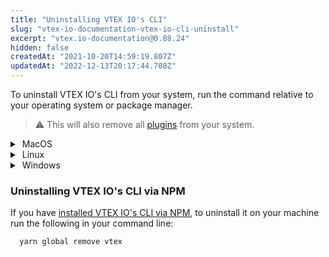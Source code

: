 ```yaml
---
title: "Uninstalling VTEX IO's CLI"
slug: "vtex-io-documentation-vtex-io-cli-uninstall"
excerpt: "vtex.io-documentation@0.88.24"
hidden: false
createdAt: "2021-10-20T14:59:19.807Z"
updatedAt: "2022-12-13T20:17:44.708Z"
---
```

To uninstall VTEX IO's CLI from your system, run the command relative to your operating system or package manager.

>⚠️ This will also remove all [plugins](https://developers.vtex.com/vtex-developer-docs/docs/vtex-io-documentation-vtex-io-cli-plugins) from your system.

<details>
  <summary><span class="fa fa-apple">&nbsp;</span>MacOS</summary>
  <br></br>
  
- Brew

```sh
brew uninstall vtex
```
  
<br></br>
</details>

<details>
  <summary><span class="fa fa-linux">&nbsp;</span>Linux</summary>
<br></br>

- Standalone

```sh
curl -L https://vtex.io/vtexcli/uninstall | sh
```

> ℹ️ The standalone is a tarball with a binary that contains its own node.js binary.
<br></br>
</details>

<details>
  <summary><span class="fa fa-windows">&nbsp;</span>Windows</summary>
<br></br>

- Standalone.exe
  
  Follow the [Window's uninstall tutorial](https://support.microsoft.com/en-us/windows/uninstall-or-remove-apps-and-programs-in-windows-10-4b55f974-2cc6-2d2b-d092-5905080eaf98) to remove the VTEX IO's CLI from your programs list.

<br></br>
</details>

### Uninstalling VTEX IO's CLI via NPM

If you have [installed VTEX IO's CLI via NPM](https://developers.vtex.com/vtex-developer-docs/docs/vtex-io-documentation-vtex-io-cli-install), to uninstall it on your machine run the following in your command line:

```sh
  yarn global remove vtex
```
